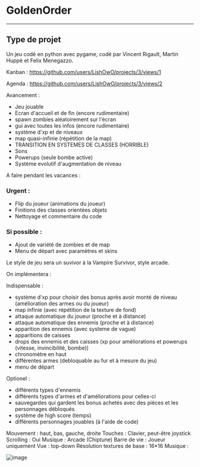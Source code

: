# GoldenOrder
___
## Type de projet

Un jeu codé en python avec pygame, codé par Vincent Rigault, Martin Huppé et Felix Menegazzo.

Kanban : https://github.com/users/LishOwO/projects/3/views/1

Agenda : https://github.com/users/LishOwO/projects/3/views/2

Avancement :
- Jeu jouable
- Ecran d'accueil et de fin (encore rudimentaire)
- spawn zombies aléatoirement sur l'écran
- gui avec toutes les infos (encore rudimentaire)
- système d'xp et de niveaux
- map quasi-infinie (répétition de la map)
- TRANSITION EN SYSTEMES DE CLASSES (HORRIBLE)
- Sons
- Powerups (seule bombe active)
- Système evolutif d'augmentation de niveau


A faire pendant les vacances : 

### Urgent :
- Flip du joueur (animations du joueur)
- Finitions des classes orientées objets
- Nettoyage et commentaire du code

### Si possible :
- Ajout de variété de zombies et de map
- Menu de départ avec paramètres et skins


Le style de jeu sera un suvivor à la Vampire Survivor, style arcade.

On implémentera :

Indispensable :
- système d'xp pour choisir des bonus après avoir monté de niveau (amélioration des armes ou du joueur)
- map infinie (avec répétition de la texture de fond)
- attaque automatique du joueur (proche et à distance)
- attaque automatique des ennemis (proche et à distance)
- apparition des ennemis (avec systeme de vague)
- apparitions de caisses
- drops des ennemis et des caisses (xp pour améliorations et powerups (vitesse, invincibilité, bombe))
- chronomètre en haut
- différentes armes (debloquable au fur et à mesure du jeu)
- menu de départ

Optionel :
- différents types d'ennemis
- différents types d'armes et d'améliorations pour celles-ci
- sauvegardes qui gardent les bonus achetés avec des pièces et les personnages débloqués
- système de high score (temps)
- différents personnages jouables (à l'aide de code)

Mouvement : haut, bas, gauche, droite
Touches : Clavier, peut-être joystick
Scrolling : Oui
Musique : Arcade (Chiptune)
Barre de vie : Joueur uniquement
Vue : top-down
Résolution textures de base : 16*16
Musique : 


![image](https://github.com/user-attachments/assets/a29acfc3-06bc-400c-943d-e5b4e08403f3)

